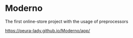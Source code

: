 # Moderno
The first online-store project with the usage of preprocessors

https://peura-lady.github.io/Moderno/app/
